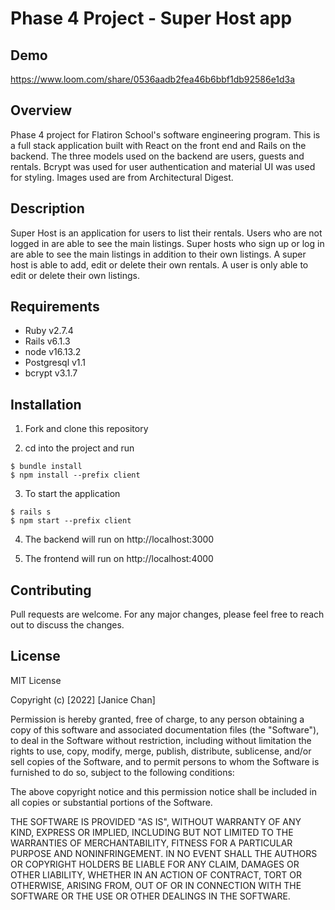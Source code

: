 # Phase 4 Project - Super Host app

## Demo
<!-- ![appDemo](client/demo/superhost.gif) -->

https://www.loom.com/share/0536aadb2fea46b6bbf1db92586e1d3a


## Overview
Phase 4 project for Flatiron School's software engineering program. This is a full stack application built with React on the front end and Rails on the backend. The three models used on the backend are users, guests and rentals. Bcrypt was used for user authentication and material UI was used for styling. Images used are from Architectural Digest.                                                                                                                               

## Description
Super Host is an application for users to list their rentals. Users who are not logged in are able to see the main listings. Super hosts who sign up or log in are able to see the main listings in addition to their own listings. A super host is able to add, edit or delete their own rentals. A user is only able to edit or delete their own listings. 


## Requirements
- Ruby v2.7.4
- Rails v6.1.3
- node v16.13.2
- Postgresql v1.1
- bcrypt v3.1.7


## Installation
1. Fork and clone this repository

2. cd into the project and run 

```console 
$ bundle install
$ npm install --prefix client
```

3. To start the application

```console 
$ rails s
$ npm start --prefix client
```

4. The backend will run on http://localhost:3000

5. The frontend will run on http://localhost:4000


## Contributing
Pull requests are welcome. For any major changes, please feel free to reach out to discuss the changes. 


## License
MIT License

Copyright (c) [2022] [Janice Chan]

Permission is hereby granted, free of charge, to any person obtaining a copy
of this software and associated documentation files (the "Software"), to deal
in the Software without restriction, including without limitation the rights
to use, copy, modify, merge, publish, distribute, sublicense, and/or sell
copies of the Software, and to permit persons to whom the Software is
furnished to do so, subject to the following conditions:

The above copyright notice and this permission notice shall be included in all
copies or substantial portions of the Software.

THE SOFTWARE IS PROVIDED "AS IS", WITHOUT WARRANTY OF ANY KIND, EXPRESS OR
IMPLIED, INCLUDING BUT NOT LIMITED TO THE WARRANTIES OF MERCHANTABILITY,
FITNESS FOR A PARTICULAR PURPOSE AND NONINFRINGEMENT. IN NO EVENT SHALL THE
AUTHORS OR COPYRIGHT HOLDERS BE LIABLE FOR ANY CLAIM, DAMAGES OR OTHER
LIABILITY, WHETHER IN AN ACTION OF CONTRACT, TORT OR OTHERWISE, ARISING FROM,
OUT OF OR IN CONNECTION WITH THE SOFTWARE OR THE USE OR OTHER DEALINGS IN THE
SOFTWARE.